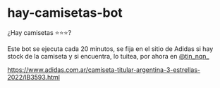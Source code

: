 # hay-camisetas-bot
¿Hay camisetas ⭐⭐⭐?

Este bot se ejecuta cada 20 minutos, se fija en el sitio de Adidas si hay stock de la camiseta y si encuentra, lo tuitea, por ahora en 
[@tin_nqn_](https://twitter.com/tin_nqn_)


https://www.adidas.com.ar/camiseta-titular-argentina-3-estrellas-2022/IB3593.html
